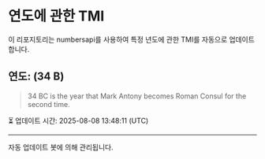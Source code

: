
# 연도에 관한 TMI

이 리포지토리는 numbersapi를 사용하여 특정 년도에 관한 TMI를 자동으로 업데이트합니다.

## 연도: (34 B)
> 34 BC is the year that Mark Antony becomes Roman Consul for the second time.

⏳ 업데이트 시간: 2025-08-08 13:48:11 (UTC)

---
자동 업데이트 봇에 의해 관리됩니다.
